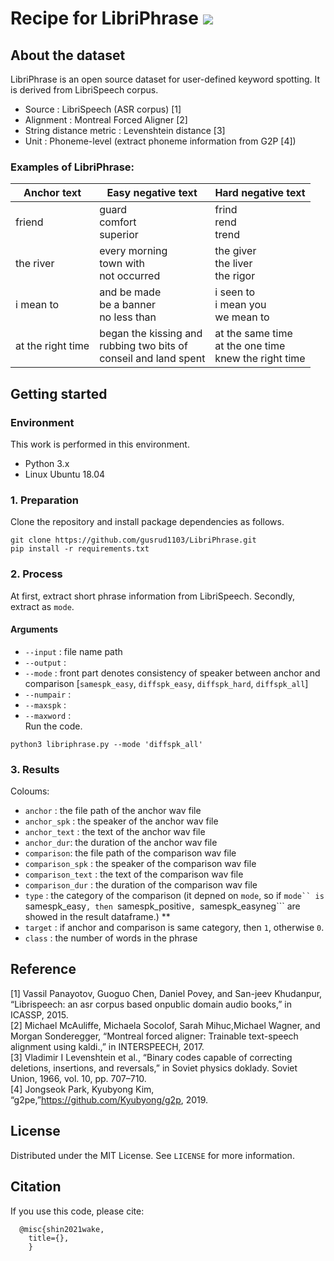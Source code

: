 # Recipe for LibriPhrase <img src="https://img.shields.io/github/license/gusrud1103/LibriPhrase"/></a>
## About the dataset
LibriPhrase is an open source dataset for user-defined keyword spotting.
It is derived from LibriSpeech corpus.
* Source : LibriSpeech (ASR corpus) [1]
* Alignment : Montreal Forced Aligner [2]
* String distance metric : Levenshtein distance [3]
* Unit : Phoneme-level (extract phoneme information from G2P [4])

### Examples of LibriPhrase:
|Anchor text|Easy negative text|Hard negative text|
|----|----|----|
|friend|guard<br/>comfort<br/>superior|frind<br/>rend<br/>trend|
|the river|every morning<br/>town with<br/>not occurred|the giver<br/>the liver<br/>the rigor|
|i mean to|and be made<br/>be a banner<br/>no less than|i seen to<br/>i mean you<br/>we mean to|
|at the right time|began the kissing and<br/>rubbing two bits of<br/>conseil and land spent|at the same time<br/>at the one time<br/>knew the right time|

## Getting started
### Environment
This work is performed in this environment. 
* Python 3.x
* Linux Ubuntu 18.04

### 1. Preparation
Clone the repository and install package dependencies as follows.
```
git clone https://github.com/gusrud1103/LibriPhrase.git
pip install -r requirements.txt
```
### 2. Process
At first, extract short phrase information from LibriSpeech.
Secondly, extract as ```mode```.
#### Arguments
* ```--input``` : file name path
* ```--output``` : 
* ```--mode``` : front part denotes consistency of speaker between anchor and comparison [```samespk_easy```, ```diffspk_easy```, ```diffspk_hard```, ```diffspk_all```]
* ```--numpair``` :
* ```--maxspk``` :
* ```--maxword``` : <br/>
Run the code.
```
python3 libriphrase.py --mode 'diffspk_all'
```

### 3. Results
Coloums:
* ```anchor``` : the file path of the anchor wav file
* ```anchor_spk``` : the speaker of the anchor wav file
* ```anchor_text``` : the text of the anchor wav file
* ```anchor_dur```: the duration of the anchor wav file
* ```comparison```: the file path of the comparison wav file
* ```comparison_spk``` : the speaker of the comparison wav file
* ```comparison_text``` : the text of the comparison wav file
* ```comparison_dur``` : the duration of the comparison wav file
* ```type``` : the category of the comparison (it depned on ```mode```, so if ```mode`` is ```samespk_easy```, then ```samespk_positive```, ```samespk_easyneg``` are showed in the result dataframe.)
**  
* ```target``` : if anchor and comparison is same category, then ```1```, otherwise ```0```.
* ```class``` : the number of words in the phrase

## Reference
[1] Vassil Panayotov, Guoguo Chen, Daniel Povey, and San-jeev Khudanpur, “Librispeech:  an asr corpus based onpublic domain audio books,” in ICASSP, 2015.<br/>
[2] Michael McAuliffe, Michaela Socolof,  Sarah  Mihuc,Michael Wagner, and Morgan Sonderegger, “Montreal forced  aligner: Trainable text-speech alignment using kaldi.,” in INTERSPEECH, 2017.<br/>
[3] Vladimir I Levenshtein et al., “Binary codes capable of correcting deletions, insertions, and reversals,” in Soviet physics doklady. Soviet Union, 1966, vol. 10, pp. 707–710.<br/>
[4] Jongseok Park, Kyubyong Kim, “g2pe,”https://github.com/Kyubyong/g2p, 2019.<br/>
## License
Distributed under the MIT License. See ```LICENSE``` for more information.

## Citation
If you use this code, please cite:
```
  @misc{shin2021wake,
    title={},
    }
```
